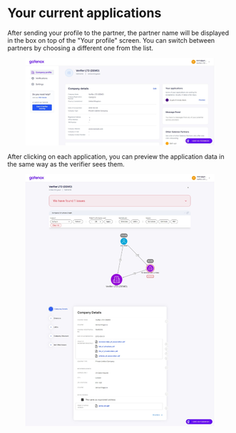 # Your current applications

After sending your profile to the partner, the partner name will be displayed in the box on top of the "Your profile" screen. You can switch between partners by choosing a different one from the list.

<figure><img src="../../Images/Share_profile_onboarding_send2.png" alt=""><figcaption></figcaption></figure>

After clicking on each application, you can preview the application data in the same way as the verifier sees them.

<figure><img src="../../Images/Share_profile_preview.png" alt=""><figcaption></figcaption></figure>
